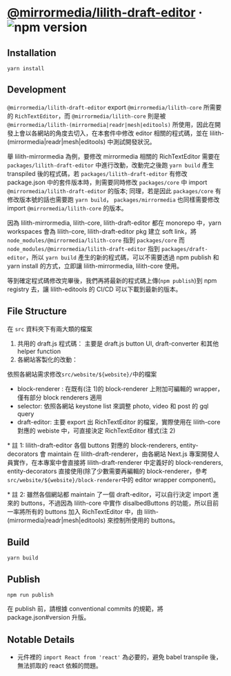 # [@mirrormedia/lilith-draft-editor](https://www.npmjs.com/package/@mirrormedia/lilith-draft-editor) &middot; ![npm version](https://img.shields.io/npm/v/@mirrormedia/lilith-draft-editor.svg?style=flat)

## Installation

`yarn install`

## Development

`@mirrormedia/lilith-draft-editor` export `@mirrormedia/lilith-core` 所需要的 `RichTextEditor`，而 `@mirrormedia/lilith-core` 則是被 `@mirrormedia/lilith-(mirrormedia|readr|mesh|editools)` 所使用，因此在開發上會以各網站的角度去切入，在本套件中修改 editor 相關的程式碼，並在 lilith-(mirrormedia|readr|mesh|editools) 中測試開發狀況。

舉 lilith-mirrormedia 為例，要修改 mirrormedia 相關的 RichTextEditor 需要在 `packages/lilith-draft-editor` 中進行改動，改動完之後跑 `yarn build` 產生 transpiled 後的程式碼，若 `packages/lilith-draft-editor` 有修改 package.json 中的套件版本時，則需要同時修改 `packages/core` 中 import `@mirrormedia/lilith-draft-editor` 的版本; 同理，若是因此 `packages/core` 有修改版本號的話也需要跑 `yarn build`， `packages/mirrormedia` 也同樣需要修改 import `@mirrormedia/lilith-core` 的版本。

因為 lilith-mirrormedia, lilith-core, lilith-draft-editor 都在 monorepo 中，yarn workspaces 會為 lilith-core, lilith-draft-editor pkg 建立 soft link，將 `node_modules/@mirrormedia/lilith-core` 指到 `packages/core` 而 `node_modules/@mirrormedia/lilith-draft-editor` 指到 `packages/draft-editor`，所以 `yarn build` 產生的新的程式碼，可以不需要透過 npm publish 和 yarn install 的方式，立即讓 lilith-mirrormedia, lilith-core 使用。

等到確定程式碼修改完畢後，我們再將最新的程式碼上傳(`npm publish`)到 npm registry 去，讓 lilith-editools 的 CI/CD 可以下載到最新的版本。

## File Structure

在 `src` 資料夾下有兩大類的檔案

1. 共用的 draft.js 程式碼： 主要是 draft.js button UI, draft-converter 和其他 helper function
2. 各網站客製化的改動：

依照各網站需求修改`src/website/${website}/`中的檔案

- block-renderer : 在既有(注 1)的 block-renderer 上附加可編輯的 wrapper，僅有部分 block renderers 適用
- selector: 依照各網站 keystone list 來調整 photo, video 和 post 的 gql query
- draft-editor: 主要 export 出 RichTextEditor 的檔案，實際使用在 lilith-core 對應的 webiste 中，可直接決定 RichTextEditor 樣式(注 2)

\* 註 1: lilith-draft-editor 各個 buttons 對應的 block-renderers, entity-decorators 會 maintain 在 lilith-draft-renderer，由各網站 Next.js 專案開發人員實作，在本專案中會直接將 lilith-draft-renderer 中定義好的 block-renderers, entity-decorators 直接使用(除了少數需要再編輯的 block-renderer，參考 `src/website/${website}/block-renderer`中的 editor wrapper component)。

\* 註 2: 雖然各個網站都 maintain 了一個 draft-editor，可以自行決定 import 進來的 buttons，不過因為 lilith-core 中實作 disalbedButtons 的功能，所以目前一率將所有的 buttons 加入 RichTextEditor 中，由 lilith-(mirrormedia|readr|mesh|editools) 來控制所使用的 buttons。

## Build

`yarn build`

## Publish

`npm run publish`

在 publish 前，請根據 conventional commits 的規範，將 package.json#version 升版。

## Notable Details
* 元件裡的 `import React from 'react'` 為必要的，避免 babel transpile 後，無法抓取的 react 依賴的問題。

